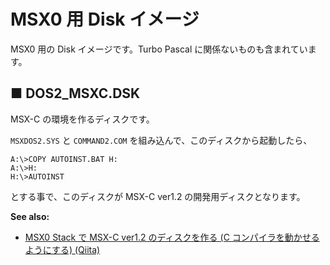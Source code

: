 ﻿# MSX0 用 Disk イメージ
MSX0 用の Disk イメージです。Turbo Pascal に関係ないものも含まれています。

## ■ DOS2_MSXC.DSK
MSX-C の環境を作るディスクです。

`MSXDOS2.SYS` と `COMMAND2.COM` を組み込んで、このディスクから起動したら、

```
A:\>COPY AUTOINST.BAT H:
A:\>H:
H:\>AUTOINST
```

とする事で、このディスクが MSX-C ver1.2 の開発用ディスクとなります。


**See also:**

 - [MSX0 Stack で MSX-C ver1.2 のディスクを作る (C コンパイラを動かせるようにする) (Qiita)](https://qiita.com/ht_deko/items/c81fdf6a9758cbf824ac)
 
